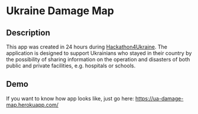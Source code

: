 # Ukraine Damage Map 

## Description
This app was created in 24 hours during [Hackathon4Ukraine](https://www.facebook.com/events/1132043360669520/?post_id=1132088327331690&view=permalink).  The application is designed to support Ukrainians who stayed in their country by the possibility of sharing information on the operation and disasters of both public and private facilities, e.g. hospitals or schools.

## Demo
If you want to know how app looks like, just go here: https://ua-damage-map.herokuapp.com/

